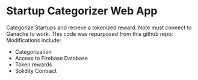 # Startup Categorizer Web App

Categorize Startups and recieve a tokenized reward. Note must connect to Ganache to work. This code was repurposed from this github repo: 
Modifications include:
- Categorization
- Access to Firebase Database
- Token rewards 
- Solidity Contract

